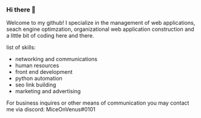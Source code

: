 ### Hi there 👋

Welcome to my github! I specialize in the management of web applications, seach engine optimzation, organizational web application construction and a little bit of coding 
here and there.

list of skills:

- networking and communications
- human resources
- front end development
- python automation
- seo link building
- marketing and advertising

For business inquires or other means of communication you may contact me via discord: MiceOnVenus#0101
